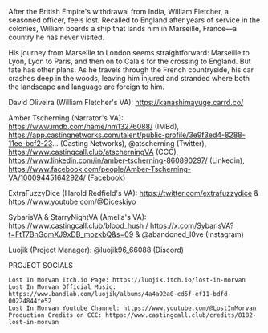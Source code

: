 After the British Empire's withdrawal from India, William Fletcher, a seasoned officer, feels lost. Recalled to England after years of service in the colonies, William boards a ship that lands him in Marseille, France—a country he has never visited.

His journey from Marseille to London seems straightforward: Marseille to Lyon, Lyon to Paris, and then on to Calais for the crossing to England. But fate has other plans. As he travels through the French countryside, his car crashes deep in the woods, leaving him injured and stranded where both the landscape and language are foreign to him.

David Oliveira (William Fletcher's VA): https://kanashimayuge.carrd.co/

Amber Tscherning (Narrator's VA): https://www.imdb.com/name/nm13276088/ (IMBd), https://app.castingnetworks.com/talent/public-profile/3e9f3ed4-8288-11ee-bcf2-23... (Casting Networks), @atscherning (Twitter), https://www.castingcall.club/atscherningVA (CCC), https://www.linkedin.com/in/amber-tscherning-860890297/ (Linkedin), https://www.facebook.com/people/Amber-Tscherning-VA/100094451642924/ (Facebook)

ExtraFuzzyDice (Harold Redfield's VA): https://twitter.com/extrafuzzydice & https://www.youtube.com/@Diceskiyo

SybarisVA & StarryNightVA (Amelia's VA): https://www.castingcall.club/blood_hush / https://x.com/SybarisVA?t=FtT7BnGqmXJ9xDB_mozkbQ&s=09 & @abandoned_l0ve (Instagram)

Luojik (Project Manager): @luojik96_66088 (Discord)

PROJECT SOCIALS

    Lost In Morvan Itch.io Page: https://luojik.itch.io/lost-in-morvan
    Lost In Morvan Official Music: https://www.bandlab.com/luojik/albums/4a4a92a0-cd5f-ef11-bdfd-00224844fe52
    Lost In Morvan Youtube Channel: https://www.youtube.com/@LostInMorvan
    Production Credits on CCC: https://www.castingcall.club/credits/8182-lost-in-morvan 
